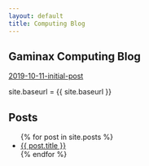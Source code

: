 ```yaml
---
layout: default
title: Computing Blog
---
```


## Gaminax Computing Blog

[2019-10-11-initial-post](https://gaminax.github.io/computingBlog/2019-10-11-initial-post.html)

site.baseurl = {{ site.baseurl }}

## Posts

<ul>
  {% for post in site.posts %}
    <li>
      <a href="/{{ site.baseurl }}{{ post.url }}">{{ post.title }}</a>
    </li>
  {% endfor %}
</ul>
